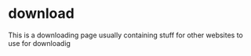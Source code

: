 # download
This is a downloading page usually containing stuff for other websites to use for downloadig

